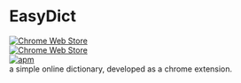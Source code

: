 # EasyDict
[![Chrome Web Store](https://img.shields.io/chrome-web-store/d/nimelepbpejjlbmoobocpfnjhihnpked.svg?maxAge=2592000)](https://chrome.google.com/webstore/detail/easydict/ejlckbajejjeoieicimfoijkcfloeded)  
[![Chrome Web Store](https://img.shields.io/chrome-web-store/v/nimelepbpejjlbmoobocpfnjhihnpked.svg?maxAge=2592000)](https://chrome.google.com/webstore/detail/easydict/ejlckbajejjeoieicimfoijkcfloeded)  
[![apm](https://img.shields.io/apm/l/vim-mode.svg?maxAge=2592000)](https://opensource.org/licenses/MIT)  
a simple online dictionary, developed as a chrome extension.
